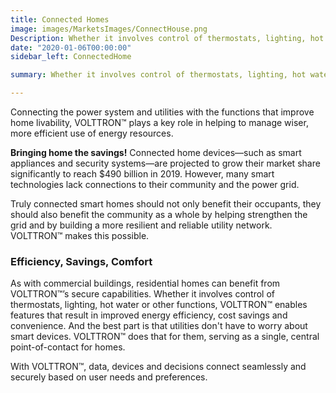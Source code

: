```yaml
---
title: Connected Homes
image: images/MarketsImages/ConnectHouse.png
Description: Whether it involves control of thermostats, lighting, hot water or other functions, VOLTTRON™ is a secure solution that can help turn today’s house into tomorrow’s connected home, enabling features that result in improved energy efficiency, cost savings and convenience.
date: "2020-01-06T00:00:00"
sidebar_left: ConnectedHome

summary: Whether it involves control of thermostats, lighting, hot water or other functions, VOLTTRON™ is a secure solution that can help turn today’s house into tomorrow’s connected home, enabling features that result in improved energy efficiency, cost savings and convenience.  

---
```

 Connecting the power system and utilities with the functions that improve home livability, VOLTTRON™ plays a key role in helping to manage wiser, more efficient use of energy resources.  
 
 **Bringing home the savings!** Connected home devices—such as smart appliances and security systems—are projected to grow their market share significantly to reach $490 billion in 2019. However, many smart technologies lack connections to their community and the power grid.

Truly connected smart homes should not only benefit their occupants, they should also benefit the community as a whole by helping strengthen the grid and by building a more resilient and reliable utility network. VOLTTRON™ makes this possible.

### Efficiency, Savings, Comfort

As with commercial buildings, residential homes can benefit from VOLTTRON™’s secure capabilities. Whether it involves control of thermostats, lighting, hot water or other functions, VOLTTRON™ enables features that result in improved energy efficiency, cost savings and convenience. And the best part is that utilities don't have to worry about smart devices. VOLTTRON™ does that for them, serving as a single, central point-of-contact for homes.

With VOLTTRON™, data, devices and decisions connect seamlessly and securely based on user needs and preferences.